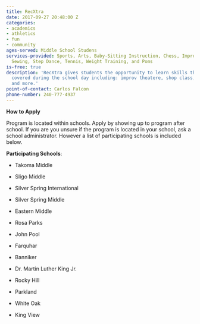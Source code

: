 ```yaml
---
title: RecXtra
date: 2017-09-27 20:48:00 Z
categories:
- academics
- athletics
- fun
- community
ages-served: Middle School Studens
services-provided: Sports, Arts, Baby-Sitting Instruction, Chess, Improv Theatre,
  Sewing, Step Dance, Tennis, Weight Training, and Poms
is-free: true
description: 'RecXtra gives students the opportunity to learn skills that are not
  covered during the school day including: improv theatere, shop class, tennis, chess,
  and more.'
point-of-contact: Carlos Falcon
phone-number: 240-777-4937
---
```


**How to Apply**

Program is located within schools. Apply by showing up to program after school. If you are you unsure if the program is located in your school, ask a school administrator. However a list of participating schools is included below.

**Participating Schools**:

* Takoma Middle

* Sligo Middle

* Silver Spring International

* Silver Spring Middle

* Eastern Middle

* Rosa Parks

* John Pool

* Farquhar

* Banniker

* Dr. Martin Luther King Jr.

* Rocky Hill

* Parkland

* White Oak

* King View